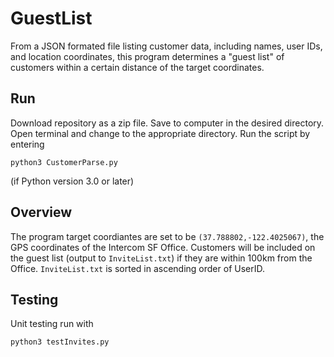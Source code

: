 # GuestList
From a JSON formated file listing customer data, including names, user IDs, and location coordinates, this program determines a "guest list" of customers within a certain distance of the target coordinates.

## Run

Download repository as a zip file. Save to computer in the desired directory. Open terminal and change to the appropriate directory. Run the script by entering 
```
python3 CustomerParse.py
```
(if Python version 3.0 or later)

## Overview

The program target coordiantes are set to be `(37.788802,-122.4025067)`, the GPS coordinates of the Intercom SF Office. Customers will be included on the guest list (output to `InviteList.txt`) if they are within 100km from the Office. `InviteList.txt` is sorted in ascending order of UserID.

## Testing

Unit testing run with 
```
python3 testInvites.py
```

